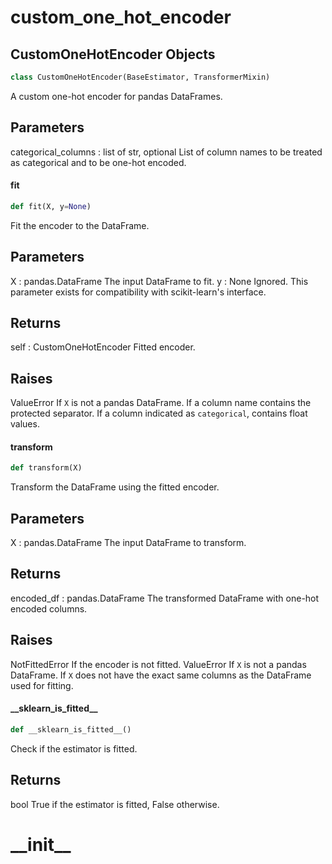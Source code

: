 <a id="custom_one_hot_encoder"></a>

# custom\_one\_hot\_encoder

<a id="custom_one_hot_encoder.CustomOneHotEncoder"></a>

## CustomOneHotEncoder Objects

```python
class CustomOneHotEncoder(BaseEstimator, TransformerMixin)
```

A custom one-hot encoder for pandas DataFrames.

Parameters
----------
categorical_columns : list of str, optional
    List of column names to be treated as categorical and to be one-hot encoded.

<a id="custom_one_hot_encoder.CustomOneHotEncoder.fit"></a>

#### fit

```python
def fit(X, y=None)
```

Fit the encoder to the DataFrame.

Parameters
----------
X : pandas.DataFrame
    The input DataFrame to fit.
y : None
    Ignored. This parameter exists for compatibility with scikit-learn's interface.

Returns
-------
self : CustomOneHotEncoder
    Fitted encoder.

Raises
------
ValueError
    If `X` is not a pandas DataFrame.
    If a column name contains the protected separator.
    If a column indicated as `categorical`, contains float values.

<a id="custom_one_hot_encoder.CustomOneHotEncoder.transform"></a>

#### transform

```python
def transform(X)
```

Transform the DataFrame using the fitted encoder.

Parameters
----------
X : pandas.DataFrame
    The input DataFrame to transform.

Returns
-------
encoded_df : pandas.DataFrame
    The transformed DataFrame with one-hot encoded columns.

Raises
------
NotFittedError
    If the encoder is not fitted.
ValueError
    If `X` is not a pandas DataFrame.
    If `X` does not have the exact same columns as the DataFrame used for fitting.

<a id="custom_one_hot_encoder.CustomOneHotEncoder.__sklearn_is_fitted__"></a>

#### \_\_sklearn\_is\_fitted\_\_

```python
def __sklearn_is_fitted__()
```

Check if the estimator is fitted.

Returns
-------
bool
    True if the estimator is fitted, False otherwise.

<a id="__init__"></a>

# \_\_init\_\_

